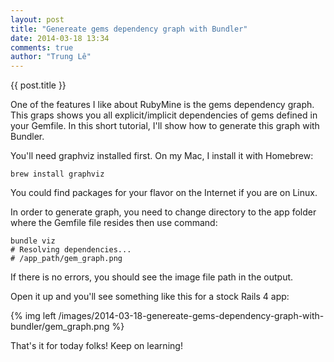 ```yaml
---
layout: post
title: "Genereate gems dependency graph with Bundler"
date: 2014-03-18 13:34
comments: true
author: "Trung Lê"
---
```


{{ post.title }}

One of the features I like about RubyMine is the gems dependency graph.
This graps shows you all explicit/implicit dependencies of gems defined in
your Gemfile. In this short tutorial, I'll show how to generate this graph
with Bundler.

<!--more-->

You'll need graphviz installed first. On my Mac, I install it with Homebrew:

```
brew install graphviz
```

You could find packages for your flavor on the Internet if you are on Linux.

In order to generate graph, you need to change directory to the app folder
where the Gemfile file resides then use command:

```
bundle viz
# Resolving dependencies...
# /app_path/gem_graph.png
```

If there is no errors, you should see the image file path in the output.

Open it up and you'll see something like this for a stock Rails 4 app:

{% img left /images/2014-03-18-genereate-gems-dependency-graph-with-bundler/gem_graph.png %}

That's it for today folks! Keep on learning!
